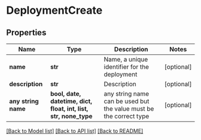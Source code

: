 # DeploymentCreate


## Properties
Name | Type | Description | Notes
------------ | ------------- | ------------- | -------------
**name** | **str** | Name, a unique identifier for the deployment | [optional] 
**description** | **str** | Description | [optional] 
**any string name** | **bool, date, datetime, dict, float, int, list, str, none_type** | any string name can be used but the value must be the correct type | [optional]

[[Back to Model list]](../README.md#documentation-for-models) [[Back to API list]](../README.md#documentation-for-api-endpoints) [[Back to README]](../README.md)


